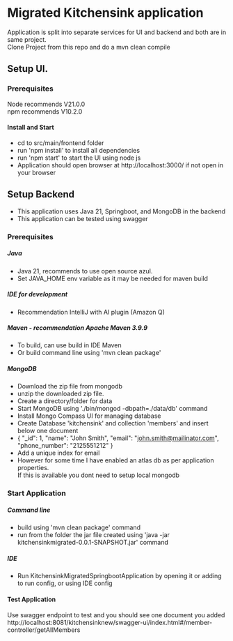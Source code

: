 # Migrated Kitchensink application
Application is split into separate services for UI and backend and both are in same project.  
Clone Project from this repo and do a mvn clean compile
## Setup UI.
### Prerequisites
Node recommends V21.0.0  
npm recommends V10.2.0 
#### Install and Start
* cd to src/main/frontend folder
* run 'npm install' to install all dependencies 
* run 'npm start' to start the UI using node js
* Application should open browser at http://localhost:3000/ if not open in your browser
## Setup Backend
* This application uses Java 21, Springboot, and MongoDB in the backend
* This application can be tested using swagger
### Prerequisites
##### Java 
* Java 21, recommends to use open source azul.
* Set JAVA_HOME env variable as it may be needed for maven build
##### IDE for development 
* Recommendation IntelliJ with AI plugin (Amazon Q)
##### Maven - recommendation Apache Maven 3.9.9
* To build, can use build in IDE Maven
* Or build command line using 'mvn clean package'
##### MongoDB
* Download the zip file from mongodb
* unzip the downloaded zip file. 
* Create a directory/folder for data
* Start MongoDB using './bin/mongod -dbpath=./data/db' command 
* Install Mongo Compass UI for managing database
* Create Database 'kitchensink' and collection 'members' and insert below one document 
* {
"_id": 1,
"name": "John Smith",
"email": "john.smith@mailinator.com",
"phone_number": "2125551212"
}
* Add a unique index for email 
* However for some time I have enabled an atlas db as per application properties.   
If this is available you dont need to setup local mongodb
### Start Application
##### Command line 
* build using 'mvn clean  package' command 
* run from the folder the jar file created using 'java -jar kitchensinkmigrated-0.0.1-SNAPSHOT.jar' command
##### IDE 
* Run KitchensinkMigratedSpringbootApplication by opening it or adding to run config, or using IDE config
#### Test Application
Use swagger endpoint to test and you should see one document you added   
http://localhost:8081/kitchensinknew/swagger-ui/index.html#/member-controller/getAllMembers